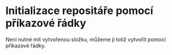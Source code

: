# Initializace repositáře pomocí příkazové řádky

Není nutné mít vytvořenou složku, můžeme ji totiž vytvořit pomocí příkazové řádky.
